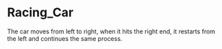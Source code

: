 # Racing_Car
The car moves from left to right, when it hits the right end, it restarts from the left and continues the same process.
